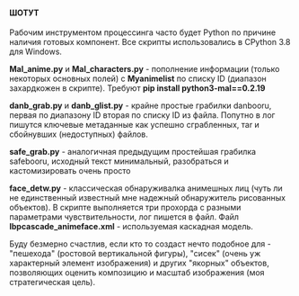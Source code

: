 #### ШОТУТ

Рабочим инструментом процессинга часто будет Python по причине наличия готовых компонент. Все скрипты использовались в CPython 3.8 для Windows.

**Mal_anime.py** и **Mal_characters.py** - пополнение информации (только некоторых основных полей) с **Myanimelist** по списку ID (диапазон захардкожен в скрипте). Требуют **pip install python3-mal==0.2.19** 

**danb_grab.py** и **danb_glist.py** - крайне простые грабилки danbooru, первая по диапазону ID вторая по списку ID из файла. Попутно в лог пишутся ключевые метаданные как успешно сграбленных, таr и сбойнувших (недоступных) файлов.

**safe_grab.py** - аналогичная предыдущим простейшая грабилка safebooru, исходный текст минимальный, разобраться и кастомизировать очень просто

**face_detw.py** - классическая обнаруживалка анимешных лиц (чуть ли не единственный известный мне надежный обнаружитель рисованных объектов). В скрипте выполняется три прохорда с разными параметрами чувствительности, лог пишется в файл. Файл **lbpcascade_animeface.xml** - используемая каскадная модель. 

Буду безмерно счастлив, если кто то создаст нечто подобное для - "пешехода" (ростовой вертикальной фигуры), "сисек" (очень уж характерный элемент изображения) и других "якорных" объектов, позволяющих оценить композицию и масштаб изображения (моя стратегическая цель).

